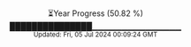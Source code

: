 <p align="center">
⏳Year Progress (50.82 %)<br>
███████████████▁▁▁▁▁▁▁▁▁▁▁▁▁▁▁ <br>
<sub>Updated: Fri, 05 Jul 2024 00:09:24 GMT</sub>
</p>


